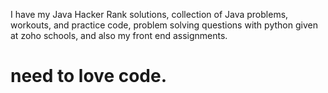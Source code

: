 I have my Java Hacker Rank solutions, collection of Java problems, workouts, and practice code, problem solving questions with python given at zoho schools, and also my front end assignments.
# need to love code.
